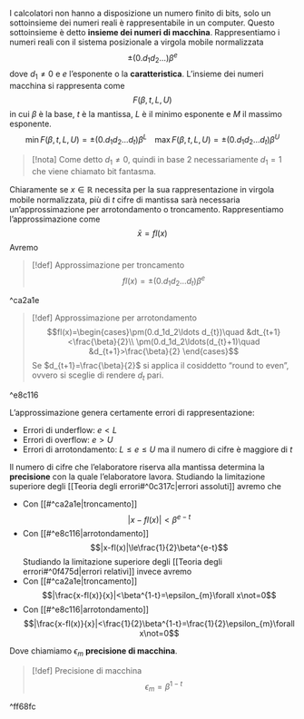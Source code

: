 I calcolatori non hanno a disposizione un numero finito di bits, solo un sottoinsieme dei numeri reali è rappresentabile in un computer.
Questo sottoinsieme è detto **insieme dei numeri di macchina**.
Rappresentiamo i numeri reali con il sistema posizionale a virgola mobile normalizzata
$$\pm(0.d_1d_2\ldots)\beta^{e}$$
dove $d_{1}\not = 0$ e $e$ l’esponente o la **caratteristica**.
L’insieme dei numeri macchina si rappresenta come
$$F(\beta, t,L,U)$$
in cui $\beta$ è la base, $t$ è la mantissa, $L$ è il minimo esponente e $M$ il massimo esponente.
$$\min F(\beta, t, L ,U)=\pm(0.d_{1}d_{2}\ldots d_{t})\beta^ {L\quad}\max F(\beta, t, L ,U)=\pm(0.d_{1}d_{2}\ldots d_{t})\beta^{U}$$

>[!nota]
>Come detto $d_{1}\not = 0$, quindi in base $2$ necessariamente $d_{1}=1$ che viene chiamato bit fantasma.

Chiaramente se $x\in \mathbb{R}$ necessita per la sua rappresentazione in virgola mobile normalizzata, più di $t$ cifre di mantissa sarà necessaria un’approssimazione per arrotondamento o troncamento.
Rappresentiamo l’approssimazione come
$$\bar x = fl(x)$$
Avremo
>[!def] Approssimazione per troncamento
>$$fl(x)=\pm(0.d_1d_{2}\ldots d_{t})\beta^{e}$$
>

^ca2a1e

>[!def] Approssimazione per arrotondamento
>$$fl(x)=\begin{cases}\pm(0.d_1d_2\ldots d_{t})\quad &dt_{t+1}<\frac{\beta}{2}\\
>\pm(0.d_1d_2\ldots(d_{t}+1)\quad &d_{t+1}>\frac{\beta}{2} \end{cases}$$
>Se $d_{t+1}=\frac{\beta}{2}$ si applica il cosiddetto “round to even”, ovvero si sceglie di rendere $d_{t}$ pari.

^e8c116

L’approssimazione genera certamente errori di rappresentazione:
- Errori di underflow: $e< L$
- Errori di overflow: $e>U$
- Errori di arrotondamento: $L\le e\le U$ ma il numero di cifre è maggiore di $t$

Il numero di cifre che l’elaboratore riserva alla mantissa determina la **precisione** con la quale l’elaboratore lavora.
Studiando la limitazione superiore degli [[Teoria degli errori#^0c317c|errori assoluti]] avremo che 
- Con [[#^ca2a1e|troncamento]] $$|x-fl(x)|<\beta^{e-t}$$
- Con [[#^e8c116|arrotondamento]]
$$|x-fl(x)|\le\frac{1}{2}\beta^{e-t}$$
Studiando la limitazione superiore degli [[Teoria degli errori#^0f475d|errori relativi]] invece avremo
- Con [[#^ca2a1e|troncamento]] $$|\frac{x-fl(x)}{x}|<\beta^{1-t}=\epsilon_{m}\forall x\not=0$$
- Con [[#^e8c116|arrotondamento]]
$$|\frac{x-fl(x)}{x}|<\frac{1}{2}\beta^{1-t}=\frac{1}{2}\epsilon_{m}\forall x\not=0$$

Dove chiamiamo $\epsilon_{m}$ **precisione di macchina**.

>[!def] Precisione di macchina
>$$\epsilon_{m}=\beta^{1-t}$$

^ff68fc


